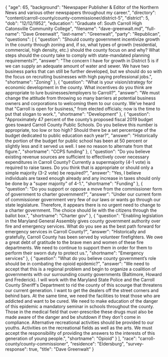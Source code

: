 {
  "age": 65,
  "background": "Newspaper Publisher & Editor of the Northern News and various other newspapers throughout my career.",
  "directory": "content/carroll-county/county-commissioner/district-5",
  "district": 5,
  "dob": "12/12/1952",
  "education": "Graduate of: South Carroll High  Catonsville Community College",
  "filename": "dave-greenwalt.md",
  "full-name": "Dave Greenwalt",
  "last-name": "Greenwalt",
  "party": "Republican",
  "questions": [
    {
      "question": "Should county government incentivize growth in the county through zoning and, if so, what types of growth (residential, commercial, high density, etc.) should the county focus on and why? What steps should the county take to comply with state-mandated planning requirements?",
      "answer": "The concern I have for growth in District 5 is if we can supply an adequate amount of water and sewer. We have two business parks that can still be further developed, but we should do so with the focus on recruiting businesses with high paying professional jobs.",
      "shortname": "Zoning"
    },
    {
      "question": "What is your vision/strategy for economic development in the county. What incentives do you think are appropriate to lure businesses/employers to Carroll?",
      "answer": "We must change the attitude from throwing so many barriers at potential business owners and corporations to welcoming them to our county. We've  heard that \"Carroll is open for business,\" from elected officials; now is the time to put that slogan to work.",
      "shortname": "Development"
    },
    {
      "question": "Approximately 47 percent of the county’s proposed fiscal 2019 budget goes toward Carroll County Public Schools. Do you believe this number is appropriate, too low or too high? Should there be a set percentage of the budget dedicated to public education each year?",
      "answer": "Historically the portion of the budget for public school has been at 50 percent or slightly less and it served us well. I see no reason to alternate from that figure.",
      "shortname": "CCPS funding"
    },
    {
      "question": "Do you believe existing revenue sources are sufficient to effectively cover necessary expenditures in Carroll County? Currently a supermajority (4-1 vote) is required to raise taxes. Do you think that is appropriate or should only a simple majority (3-2 vote) be required?",
      "answer": "Yes, I believe individuals are taxed enough already and any increase in taxes should only be done by a \"super majority\" of 4-1.",
      "shortname": "Funding"
    },
    {
      "question": "Do you support or oppose a move from the commissioner form of government to charter government?",
      "answer": "Under our current form of commissioner government very few of our laws or wants go through our state legislature. Therefore, it appears there is no urgent need to change to a charter government. The choice should lie with the citizens through the ballot box.",
      "shortname": "Charter gov"
    },
    {
      "question": "Enabling legislation in the Maryland General Assembly gives county government authority over fire and emergency services. What do you see as the best path forward for emergency services in Carroll County?",
      "answer": "Historically and gratefully, Carroll County has been served by volunteer firefighters. We owe a great debt of gratitude to the brave men and women of these fire departments. We need to continue to support them in order for them to perform their sworn duty to protect us.",
      "shortname": "Emergency services"
    },
    {
      "question": "What do you believe county government’s role should be in combating the opioid epidemic?",
      "answer": "We need to accept that this is a regional problem and begin to organize a coalition of governments with our surrounding county governments (Baltimore, Howard and Frederick). I will work with the Maryland State Police and the Carroll County Sheriff's Department to rid the county of this scourge that threatens our current generation. I want to get the dealers off the street corners and behind bars. At the same time, we need the facilities to treat those who  are addicted and want to be cured.  We need to make education of the danger of this epidemic a mandatory seminar in schools throughout the county. Those in the medical field that over-prescribe these drugs must also be made aware of the danger and be shutdown if they don't come in compliance.  Alternative recreational activities should be provided to our youths. Activities on the recreational fields as well as the arts. We must accept the responsibility of providing the answers to the interests of this generation of young people.",
      "shortname": "Opioid"
    }
  ],
  "race": "carroll-county/county-commissioner",
  "residence": "Eldersburg",
  "survey-response": true,
  "title": "Dave Greenwalt"
}
